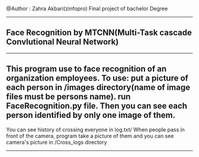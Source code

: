 @Author : Zahra Akbari(zinfopro)
Final project of bachelor Degree

------------
 Face Recognition by MTCNN(Multi-Task cascade Convlutional Neural Network)
--------
-------------------
This program use to face recognition of an organization employees.
To use: put a picture of each person in /images directory(name of image files must be persons name).
run FaceRecognition.py file. Then you can see each person identified by only one image of them.
-------------------
You can see history of crossing everyone in log.txt/ When people pass in front of the camera, program take a picture of them and you can see camera's picture in /Cross_logs directory

-----------------

